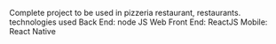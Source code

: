 Complete project to be used in pizzeria restaurant, restaurants.
technologies used
Back End: node JS
Web Front End: ReactJS
Mobile: React Native